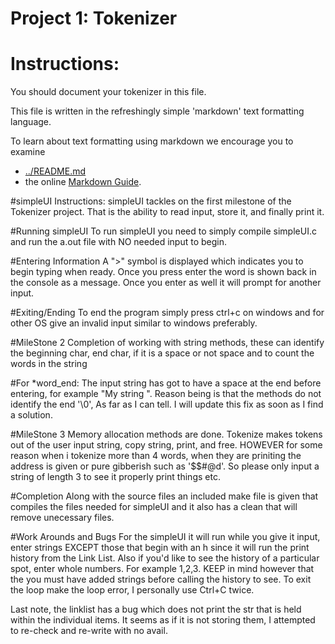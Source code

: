 Project 1: Tokenizer
====================
# Instructions:
You should document your tokenizer in this file.

This file is written in the refreshingly simple 'markdown' text
formatting language.

To learn about text formatting using markdown we encourage you to examine
- [../README.md](../README.md)
- the online [Markdown Guide](https://www.markdownguide.org/).

#simpleUI Instructions:
simpleUI tackles on the first milestone of the Tokenizer project.
That is the ability to read input, store it, and finally print it.

#Running simpleUI
To run simpleUI you need to simply compile simpleUI.c and run the a.out
file with NO needed input to begin.

#Entering Information
A ">" symbol is displayed which indicates you to begin typing when
ready. Once you press enter the word is shown back in the console as
a message. Once you enter as well it will prompt for another input.

#Exiting/Ending
To end the program simply press ctrl+c on windows and for other OS
give an invalid input similar to windows preferably.  

#MileStone 2
Completion of working with string methods, these can identify the beginning
char, end char, if it is a space or not space and to count the words in the
string

#For *word_end: The input string has got to have a space at the end before
entering, for example "My string ". Reason being is that the methods do not
identify the end '\0', As far as I can tell. I will update this fix as soon as
I find a solution.

#MileStone 3
Memory allocation methods are done. Tokenize makes tokens out of the user
input string, copy string, print, and free.
HOWEVER for some reason when i tokenize more than 4 words, when they are
priniting the address is given or pure gibberish such as '$$#@d'. So please
only input a string of length 3 to see it properly print things etc.

#Completion
Along with the source files an included make file is given that compiles the
files needed for simpleUI and it also has a clean that will remove unecessary
files.

#Work Arounds and Bugs
For the simpleUI it will run while you give it input, enter strings EXCEPT
those that begin with an h since it will run the print history from the Link
List. Also if you'd like to see the history of a particular spot, enter whole
numbers. For example 1,2,3. KEEP in mind however that the you must have added
strings before calling the history to see. To exit the loop make the loop
error, I personally use Ctrl+C twice.

Last note, the linklist has a bug which does not print the str that is held
within the individual items. It seems as if it is not storing them, I
attempted to re-check and re-write with no avail. 

